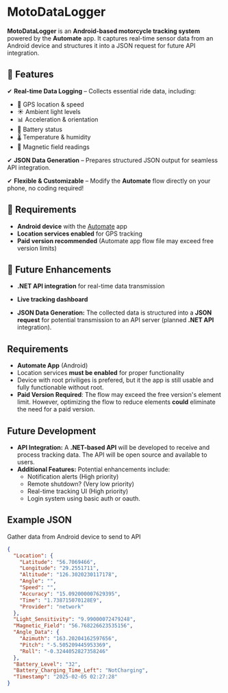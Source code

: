 # MotoDataLogger  

**MotoDataLogger** is an **Android-based motorcycle tracking system** powered by the **Automate** app. It captures real-time sensor data from an Android device and structures it into a JSON request for future API integration.  

## 📌 Features  

✔ **Real-time Data Logging** – Collects essential ride data, including:  
  - 📍 GPS location & speed  
  - ☀ Ambient light levels  
  - 📊 Acceleration & orientation  
  - 🔋 Battery status  
  - 🌡 Temperature & humidity  
  - 🧲 Magnetic field readings  

✔ **JSON Data Generation** – Prepares structured JSON output for seamless API integration.  

✔ **Flexible & Customizable** – Modify the **Automate** flow directly on your phone, no coding required!  

## 🔧 Requirements  

- **Android device** with the [Automate](https://llamalab.com/automate/) app  
- **Location services enabled** for GPS tracking  
- **Paid version recommended** (Automate app flow file may exceed free version limits)  

## 🚀 Future Enhancements  

- **.NET API integration** for real-time data transmission
- **Live tracking dashboard**

- **JSON Data Generation:**
  The collected data is structured into a **JSON request** for potential transmission to an API server (planned **.NET API** integration).  

## Requirements

- **Automate App** (Android)  
- Location services **must be enabled** for proper functionality
- Device with root priviliges is prefered, but it the app is still usable and fully functionable without root.
- **Paid Version Required**: The flow may exceed the free version's element limit. However, optimizing the flow to reduce elements **could** eliminate the need for a paid version.  

## Future Development  

- **API Integration:** A **.NET-based API** will be developed to receive and process tracking data. The API will be open source and available to users.
- **Additional Features:** Potential enhancements include:  
  - Notification alerts  (High priority)
  - Remote shutdown? (Very low priority)
  - Real-time tracking UI  (High priority)
  - Login system using basic auth or oauth.

## Example JSON 

Gather data from Android device to send to API

```json
{
  "Location": {
    "Latitude": "56.7069466",
    "Longitude": "29.2551711",
    "Altitude": "126.3020230117178",
    "Angle": "",
    "Speed": "",
    "Accuracy": "15.092000007629395",
    "Time": "1.738715070128E9",
    "Provider": "network"
  },
  "Light_Sensitivity": "9.99000072479248",
  "Magnetic_Field": "56.768226623535156",
  "Angle_Data": {
    "Azimuth": "163.20204162597656",
    "Pitch": "-5.505209445953369",
    "Roll": "-0.3244052827358246"
  },
  "Battery_Level": "32",
  "Battery_Charging_Time_Left": "NotCharging",
  "Timestamp": "2025-02-05 02:27:28"
}
